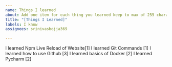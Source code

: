 ```yaml
---
name: Things I learned
about: Add one item for each thing you learned keep to max of 255 characters
title: "[Things I Learned]"
labels: I know
assignees: srinivasbojja369

---
```



I learned Npm Live Reload of Website[1]
I learned Git Commands [1]
I learned how to use Github [3]
I learned basics of Docker [2]
I learned Pycharm [2]

